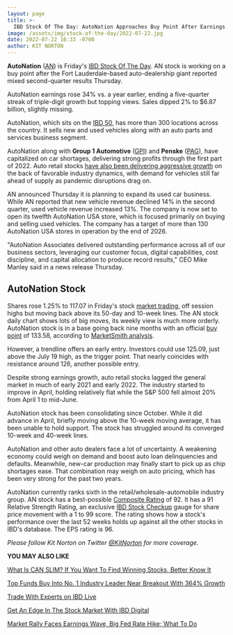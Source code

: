 ```yaml
---
layout: page
title: >-
  IBD Stock Of The Day: AutoNation Approaches Buy Point After Earnings
image: /assets/img/stock-of-the-day/2022-07-22.jpg
date: 2022-07-22 16:33 -0700
author: KIT NORTON
---
```







**AutoNation** ([AN](https://research.investors.com/quote.aspx?symbol=AN)) is Friday's [IBD Stock Of The Day](https://www.investors.com/category/research/ibd-stock-of-the-day/). AN stock is working on a buy point after the Fort Lauderdale-based auto-dealership giant reported mixed second-quarter results Thursday.




AutoNation earnings rose 34% vs. a year earlier, ending a five-quarter streak of triple-digit growth but topping views. Sales dipped 2% to $6.87 billion, slightly missing.


AutoNation, which sits on the [IBD 50](https://research.investors.com/stock-lists/ibd-50/), has more than 300 locations across the country. It sells new and used vehicles along with an auto parts and services business segment.


AutoNation along with **Group 1 Automotive** ([GPI](https://research.investors.com/quote.aspx?symbol=GPI)) and **Penske** ([PAG](https://research.investors.com/quote.aspx?symbol=PAG)), have capitalized on car shortages, delivering strong profits through the first part of 2022. Auto retail stocks [have also been delivering aggressive growth](https://www.investors.com/research/industry-snapshot/autonation-stock-penske-carmax-cash-in-on-the-31000-used-car/) on the back of favorable industry dynamics, with demand for vehicles still far ahead of supply as pandemic disruptions drag on.


AN announced Thursday it is planning to expand its used car business. While AN reported that new vehicle revenue declined 14% in the second quarter, used vehicle revenue increased 13%. The company is now set to open its twelfth AutoNation USA store, which is focused primarily on buying and selling used vehicles. The company has a target of more than 130 AutoNation USA stores in operation by the end of 2026.


"AutoNation Associates delivered outstanding performance across all of our business sectors, leveraging our customer focus, digital capabilities, cost discipline, and capital allocation to produce record results," CEO Mike Manley said in a news release Thursday.


AutoNation Stock
----------------


Shares rose 1.25% to 117.07 in Friday's stock [market trading](https://www.investors.com/market-trend/stock-market-today/stock-market-today-market-trends-best-stocks-buy-watch/), off session highs but moving back above its 50-day and 10-week lines. The AN stock daily chart shows lots of big moves, its weekly view is much more orderly. AutoNation stock is in a base going back nine months with an official [buy point](https://www.investors.com/how-to-invest/investors-corner/apple-stock-set-up-proper-buy-point-before-big-rally/) of 133.58, according to [MarketSmith analysis](https://marketsmith.investors.com/?src=A012BF).


However, a trendline offers an early entry. Investors could use 125.09, just above the July 19 high, as the trigger point. That nearly coincides with resistance around 126, another possible entry.



Despite strong earnings growth, auto retail stocks lagged the general market in much of early 2021 and early 2022. The industry started to improve in April, holding relatively flat while the S&P 500 fell almost 20% from April 1 to mid-June.


AutoNation stock has been consolidating since October. While it did advance in April, briefly moving above the 10-week moving average, it has been unable to hold support. The stock has struggled around its converged 10-week and 40-week lines.


AutoNation and other auto dealers face a lot of uncertainty. A weakening economy could weigh on demand and boost auto loan delinquencies and defaults. Meanwhile, new-car production may finally start to pick up as chip shortages ease. That combination may weigh on auto pricing, which has been very strong for the past two years.


AutoNation currently ranks sixth in the retail/wholesale-automobile industry group. AN stock has a best-possible [Composite Rating](https://www.investors.com/how-to-invest/investors-corner/stocks-to-buy-and-watch-ibd-composite-rating-top-growth-stocks/) of 92. It has a 91 Relative Strength Rating, an exclusive [IBD Stock Checkup](https://research.investors.com/stock-checkup/nyse-autonation-inc-an.aspx) gauge for share price movement with a 1 to 99 score. The rating shows how a stock's performance over the last 52 weeks holds up against all the other stocks in IBD's database. The EPS rating is 96.


*Please follow Kit Norton on Twitter [@KitNorton](https://twitter.com/KitNorton) for more coverage.*


**YOU MAY ALSO LIKE**


[What Is CAN SLIM? If You Want To Find Winning Stocks, Better Know It](https://www.investors.com/how-to-invest/investors-corner/can-slim-stocks-how-to-find-stock-market-winners/)


[Top Funds Buy Into No. 1 Industry Leader Near Breakout With 364% Growth](https://www.investors.com/research/ibd-stock-analysis/management-consulting-firm-resources-connection-nears-buy-point-on-364-earnings-growth/)


[Trade With Experts on IBD Live](https://shop.investors.com/offer/splashresponsive.aspx?id=IBD-Live&intcode=icmhpbrdcstmsg|cms|ibdlive|2019|11|ibdlive|na|707596&src=A00387A)


[Get An Edge In The Stock Market With IBD Digital](https://get.investors.com/ibd/?src=APA1BQ)


[Market Rally Faces Earnings Wave, Big Fed Rate Hike; What To Do](https://www.investors.com/market-trend/stock-market-today/dow-jones-futures-apple-earnings-fed-rate-hike-headline-huge-market-week-what-to-do-now/)




